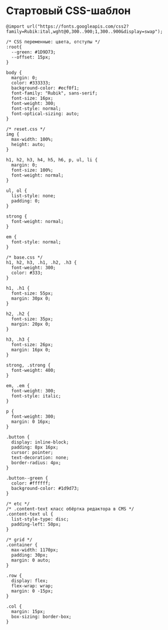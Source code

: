 # Стартовый CSS-шаблон

    @import url("https://fonts.googleapis.com/css2?family=Rubik:ital,wght@0,300..900;1,300..900&display=swap");

    /* CSS переменные: цвета, отступы */
    :root{
      --green: #1D9D73;
      --offset: 15px;
    }

    body {
      margin: 0;
      color: #333333;
      background-color: #ecf0f1;
      font-family: "Rubik", sans-serif;
      font-size: 16px;
      font-weight: 300;
      font-style: normal;
      font-optical-sizing: auto;
    }

    /* reset.css */
    img {
      max-width: 100%;
      height: auto;
    }

    h1, h2, h3, h4, h5, h6, p, ul, li {
      margin: 0;
      font-size: 100%;
      font-weight: normal;
    }

    ul, ol {
      list-style: none;
      padding: 0;
    }

    strong {
      font-weight: normal;
    }

    em {
      font-style: normal;
    }

    /* base.css */
    h1, h2, h3, .h1, .h2, .h3 {
      font-weight: 300;
      color: #333;
    }

    h1, .h1 {
      font-size: 55px;
      margin: 30px 0;
    }

    h2, .h2 {
      font-size: 35px;
      margin: 20px 0;
    }

    h3, .h3 {
      font-size: 26px;
      margin: 16px 0;
    }

    strong, .strong {
      font-weight: 400;
    }

    em, .em {
      font-weight: 300;
      font-style: italic;
    }

    p {
      font-weight: 300;
      margin: 0 16px;
    }

    .button {
      display: inline-block;
      padding: 8px 16px;
      cursor: pointer;
      text-decoration: none;
      border-radius: 4px;
    }

    .button--green {
      color: #ffffff;
      background-color: #1d9d73;
    }

    /* etc */
    /* .content-text класс обёртка редактора в CMS */
    .content-text ul {
      list-style-type: disc;
      padding-left: 50px;
    }

    /* grid */
    .container {
      max-width: 1170px;
      padding: 30px;
      margin: 0 auto;
    }

    .row {
      display: flex;
      flex-wrap: wrap;
      margin: 0 -15px;
    }

    .col {
      margin: 15px;
      box-sizing: border-box;
    }
